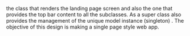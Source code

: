 the class that renders the landing page screen and also the one that provides the top bar content to all the subclasses. As a super class also provides the management of the unique model instance (singleton) . The objective of this design is making a single page style web app.
